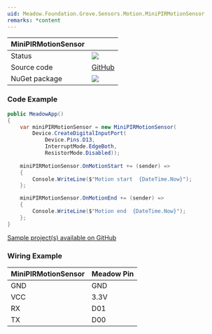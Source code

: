```yaml
---
uid: Meadow.Foundation.Grove.Sensors.Motion.MiniPIRMotionSensor
remarks: *content
---
```


| MiniPIRMotionSensor | |
|--------|--------|
| Status | <img src="https://img.shields.io/badge/Working-brightgreen"/> |
| Source code | [GitHub](https://github.com/WildernessLabs/Meadow.Foundation.Grove/tree/main/Source/MiniPIRMotionSensor) |
| NuGet package | <a href="https://www.nuget.org/packages/Meadow.Foundation.Grove.Sensors.Motion.MiniPIRMotionSensor/" target="_blank"><img src="https://img.shields.io/nuget/v/Meadow.Foundation.Grove.Sensors.Motion.MiniPIRMotionSensor.svg?label=Meadow.Foundation.Grove.Sensors.Motion.MiniPIRMotionSensor" /></a> |

### Code Example

```csharp
public MeadowApp()
{
    var miniPIRMotionSensor = new MiniPIRMotionSensor(
        Device.CreateDigitalInputPort(
            Device.Pins.D13, 
            InterruptMode.EdgeBoth, 
            ResistorMode.Disabled));
    
    miniPIRMotionSensor.OnMotionStart += (sender) =>
    {
        Console.WriteLine($"Motion start  {DateTime.Now}");
    };

    miniPIRMotionSensor.OnMotionEnd += (sender) => 
    { 
        Console.WriteLine($"Motion end  {DateTime.Now}"); 
    };
}

```

[Sample project(s) available on GitHub](https://github.com/WildernessLabs/Meadow.Foundation.Grove/tree/main/Source/MiniPIRMotionSensor)

### Wiring Example

| MiniPIRMotionSensor | Meadow Pin |
|--------|------------|
| GND    | GND        |
| VCC    | 3.3V       |
| RX     | D01        |
| TX     | D00        |
















